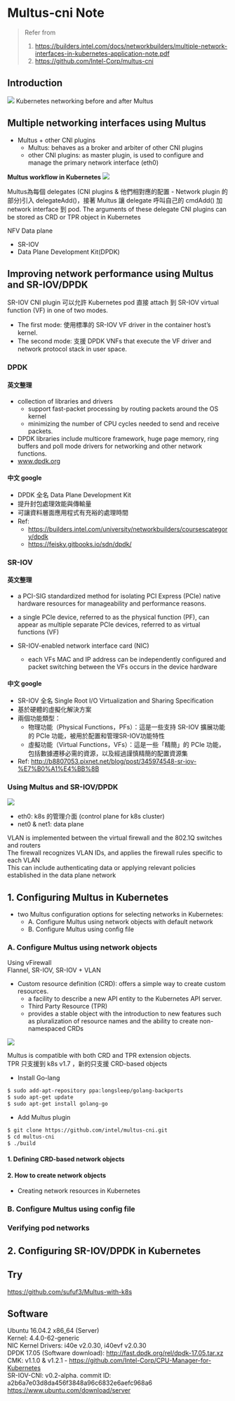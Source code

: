 # Multus-cni Note

> Refer from 
> 1. https://builders.intel.com/docs/networkbuilders/multiple-network-interfaces-in-kubernetes-application-note.pdf
> 2. https://github.com/Intel-Corp/multus-cni

##  Introduction
![](https://i.imgur.com/ZIuPSkv.png)
Kubernetes networking before and after Multus

## Multiple networking interfaces using Multus
- Multus + other CNI plugins
    - Multus: behaves as a broker and arbiter of other CNI plugins
    - other CNI plugins: as master plugin, is used to configure and manage the primary network interface (eth0)

**Multus workflow in Kubernetes**
![](https://i.imgur.com/srL4I6K.png)

Multus為每個 delegates (CNI plugins & 他們相對應的配置 - Network plugin 的部分)引入 delegateAdd()，接著 Multus 讓 delegate 呼叫自己的 cmdAdd() 加 network interface 到 pod.
The arguments of these delegate CNI plugins can be stored as CRD or TPR object in Kubernetes

NFV Data plane
- SR-IOV
- Data Plane Development Kit(DPDK)

## Improving network performance using Multus and SR-IOV/DPDK
SR-IOV CNI plugin 可以允許 Kubernetes pod 直接 attach 到 SR-IOV virtual function (VF) in one of two modes.
- The first mode: 使用標準的 SR-IOV VF driver in the container host’s kernel. 
- The second mode: 支援 DPDK VNFs that execute the VF driver and network protocol stack in user space. 
### DPDK
#### 英文整理
- collection of libraries and drivers
    - support fast-packet processing by routing packets around the OS kernel 
    - minimizing the number of CPU cycles needed to send and receive packets. 
- DPDK libraries include multicore framework, huge page memory, ring buffers and poll mode drivers for networking and other network functions.
- www.dpdk.org
#### 中文 google
- DPDK 全名 Data Plane Development Kit
- 提升封包處理效能與傳輸量
- 可讓資料層面應用程式有充裕的處理時間
- Ref:　
    - https://builders.intel.com/university/networkbuilders/coursescategory/dpdk
    - https://feisky.gitbooks.io/sdn/dpdk/

### SR-IOV
#### 英文整理
-  a PCI-SIG standardized method for isolating PCI Express (PCIe) native hardware resources for manageability and performance reasons.
-  a single PCIe device, referred to as the physical function (PF), can appear as multiple separate PCIe devices, referred to as virtual functions (VF)

- SR-IOV-enabled network interface card (NIC)
    - each VFs MAC and IP address can be independently configured and packet switching between the VFs occurs in the device hardware

#### 中文 google

- SR-IOV 全名 Single Root I/O Virtualization and Sharing Specification
- 基於硬體的虛擬化解決方案
- 兩個功能類型：
    - 物理功能（Physical Functions，PFs）：這是一些支持 SR-IOV 擴展功能的 PCIe 功能，被用於配置和管理SR-IOV功能特性
    - 虛擬功能（Virtual Functions，VFs）：這是一些「精簡」的 PCIe 功能，包括數據遷移必需的資源，以及經過謹慎精簡的配置資源集
- Ref: http://b8807053.pixnet.net/blog/post/345974548-sr-iov-%E7%B0%A1%E4%BB%8B




### Using Multus and SR-IOV/DPDK

![](https://i.imgur.com/Tkvyf5j.png)


- eth0: k8s 的管理介面 (control plane for k8s cluster)
- net0 & net1: data plane

VLAN is implemented between the virtual firewall and the 802.1Q switches and routers  
The firewall recognizes VLAN IDs, and applies the firewall rules specific to each VLAN  
This can include authenticating data or applying relevant policies established in the data plane network  

## 1. Configuring Multus in Kubernetes
-  two Multus configuration options for selecting networks in Kubernetes:
    - A. Configure Multus using network objects with default network
    - B. Configure Multus using config file
### A. Configure Multus using network objects
Using vFirewall  
Flannel, SR-IOV, SR-IOV + VLAN  
- Custom resource definition (CRD): offers a simple way to create custom resources.
    - a facility to describe a new API entity to the Kubernetes API server. 
    - Third Party Resource (TPR)
    -  provides a stable object with the introduction to new features such as pluralization of resource names and the ability to create non-namespaced CRDs

![](https://i.imgur.com/0HRpogr.png)

Multus is compatible with both CRD and TPR extension objects.  
TPR 只支援到 k8s v1.7 ，新的只支援 CRD-based objects   


- Install Go-lang
```sh
$ sudo add-apt-repository ppa:longsleep/golang-backports
$ sudo apt-get update
$ sudo apt-get install golang-go
```
- Add Multus plugin
```sh
$ git clone https://github.com/intel/multus-cni.git
$ cd multus-cni
$ ./build
```
#### 1. Defining CRD-based network objects


#### 2. How to create network objects
- Creating network resources in Kubernetes

### B. Configure Multus using config file

### Verifying pod networks

## 2. Configuring SR-IOV/DPDK in Kubernetes


## Try
https://github.com/sufuf3/Multus-with-k8s  

## Software 
Ubuntu 16.04.2 x86_64 (Server)  
Kernel: 4.4.0-62-generic  
NIC Kernel Drivers: i40e v2.0.30, i40evf v2.0.30  
DPDK 17.05 (Software download): http://fast.dpdk.org/rel/dpdk-17.05.tar.xz  
CMK: v1.1.0 & v1.2.1 - https://github.com/Intel-Corp/CPU-Manager-for-Kubernetes  
SR-IOV-CNI: v0.2-alpha. commit ID: a2b6a7e03d8da456f3848a96c6832e6aefc968a6  
https://www.ubuntu.com/download/server  
